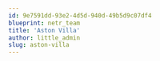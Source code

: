 ```yaml
---
id: 9e7591dd-93e2-4d5d-940d-49b5d9c07df4
blueprint: netr_team
title: 'Aston Villa'
author: little_admin
slug: aston-villa
---
```

